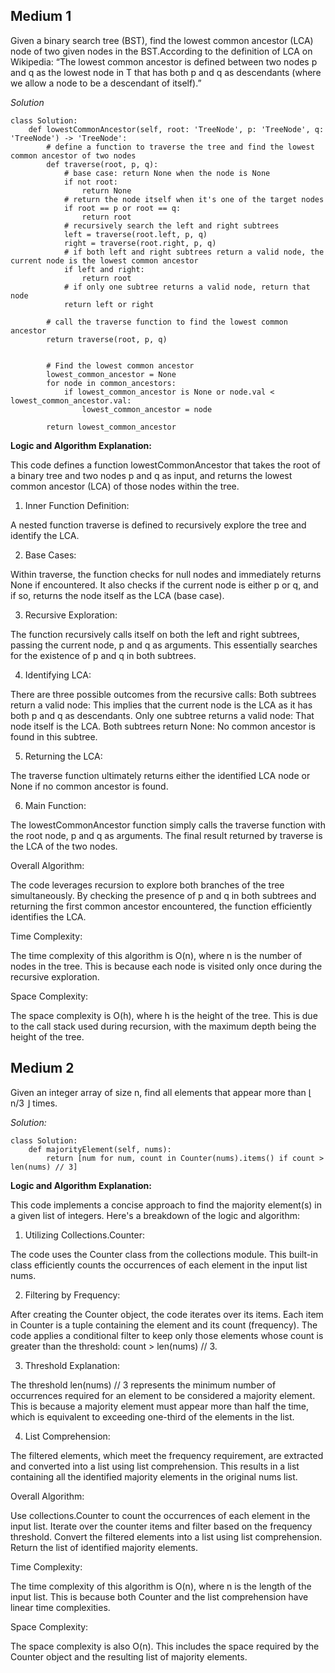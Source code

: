 ## **Medium 1**
Given a binary search tree (BST), find the lowest common ancestor (LCA) node of two given nodes in the BST.According to the definition of LCA on Wikipedia: “The lowest common ancestor is defined between two nodes p and q as the lowest node in T that has both p and q as descendants (where we allow a node to be a descendant of itself).”

*Solution*
~~~
class Solution:
    def lowestCommonAncestor(self, root: 'TreeNode', p: 'TreeNode', q: 'TreeNode') -> 'TreeNode':
        # define a function to traverse the tree and find the lowest common ancestor of two nodes
        def traverse(root, p, q):
            # base case: return None when the node is None
            if not root:
                return None
            # return the node itself when it's one of the target nodes
            if root == p or root == q:
                return root
            # recursively search the left and right subtrees
            left = traverse(root.left, p, q)
            right = traverse(root.right, p, q)
            # if both left and right subtrees return a valid node, the current node is the lowest common ancestor
            if left and right:
                return root
            # if only one subtree returns a valid node, return that node
            return left or right

        # call the traverse function to find the lowest common ancestor
        return traverse(root, p, q)


        # Find the lowest common ancestor
        lowest_common_ancestor = None
        for node in common_ancestors:
            if lowest_common_ancestor is None or node.val < lowest_common_ancestor.val:
                lowest_common_ancestor = node

        return lowest_common_ancestor
~~~

**Logic and Algorithm Explanation:**

This code defines a function lowestCommonAncestor that takes the root of a binary tree and two nodes p and q as input, and returns the lowest common ancestor (LCA) of those nodes within the tree.

1. Inner Function Definition:

A nested function traverse is defined to recursively explore the tree and identify the LCA.

2. Base Cases:

Within traverse, the function checks for null nodes and immediately returns None if encountered.
It also checks if the current node is either p or q, and if so, returns the node itself as the LCA (base case).

3. Recursive Exploration:

The function recursively calls itself on both the left and right subtrees, passing the current node, p and q as arguments.
This essentially searches for the existence of p and q in both subtrees.

4. Identifying LCA:

There are three possible outcomes from the recursive calls:
Both subtrees return a valid node: This implies that the current node is the LCA as it has both p and q as descendants.
Only one subtree returns a valid node: That node itself is the LCA.
Both subtrees return None: No common ancestor is found in this subtree.

5. Returning the LCA:

The traverse function ultimately returns either the identified LCA node or None if no common ancestor is found.

6. Main Function:

The lowestCommonAncestor function simply calls the traverse function with the root node, p and q as arguments.
The final result returned by traverse is the LCA of the two nodes.

Overall Algorithm:

The code leverages recursion to explore both branches of the tree simultaneously.
By checking the presence of p and q in both subtrees and returning the first common ancestor encountered, the function efficiently identifies the LCA.

Time Complexity:

The time complexity of this algorithm is O(n), where n is the number of nodes in the tree. This is because each node is visited only once during the recursive exploration.

Space Complexity:

The space complexity is O(h), where h is the height of the tree. This is due to the call stack used during recursion, with the maximum depth being the height of the tree.

## **Medium 2**

Given an integer array of size n, find all elements that appear more than ⌊ n/3 ⌋ times.

*Solution:*
~~~
class Solution:
    def majorityElement(self, nums):
        return [num for num, count in Counter(nums).items() if count > len(nums) // 3]
~~~

**Logic and Algorithm Explanation:**

This code implements a concise approach to find the majority element(s) in a given list of integers. Here's a breakdown of the logic and algorithm:

1. Utilizing Collections.Counter:

The code uses the Counter class from the collections module. This built-in class efficiently counts the occurrences of each element in the input list nums.

2. Filtering by Frequency:

After creating the Counter object, the code iterates over its items. Each item in Counter is a tuple containing the element and its count (frequency). The code applies a conditional filter to keep only those elements whose count is greater than the threshold: count > len(nums) // 3.

3. Threshold Explanation:

The threshold len(nums) // 3 represents the minimum number of occurrences required for an element to be considered a majority element. This is because a majority element must appear more than half the time, which is equivalent to exceeding one-third of the elements in the list.

4. List Comprehension:

The filtered elements, which meet the frequency requirement, are extracted and converted into a list using list comprehension. This results in a list containing all the identified majority elements in the original nums list.

Overall Algorithm:

Use collections.Counter to count the occurrences of each element in the input list.
Iterate over the counter items and filter based on the frequency threshold.
Convert the filtered elements into a list using list comprehension.
Return the list of identified majority elements.

Time Complexity:

The time complexity of this algorithm is O(n), where n is the length of the input list. This is because both Counter and the list comprehension have linear time complexities.

Space Complexity:

The space complexity is also O(n). This includes the space required by the Counter object and the resulting list of majority elements.
